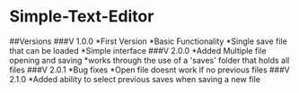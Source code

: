 # Simple-Text-Editor 
##Versions 
###V 1.0.0 
*First Version 
*Basic Functionality 
  *Single save file that can be loaded 
  *Simple interface 
###V 2.0.0 
*Added Multiple file opening and saving 
  *works through the use of a 'saves' folder that holds all files 
###V 2.0.1 
*Bug fixes 
  *Open file doesnt work if no previous files 
###V 2.1.0 
*Added ability to select previous saves when saving a new file